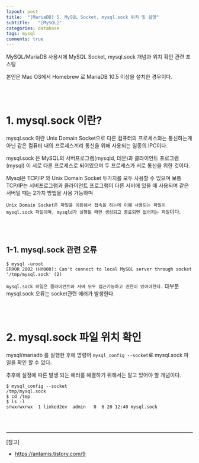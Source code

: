 ```yaml
---
layout: post
title:  "[MariaDB] 5. MySQL Socket, mysql.sock 위치 및 설명"
subtitle:   "[MySQL]"
categories: database
tags: mysql
comments: true
---
```



MySQL/MariaDB 사용시에 MySQL Socket, mysql.sock 개념과 위치 확인 관련 포스팅

본인은 Mac OS에서 Homebrew 로 MariaDB 10.5 이상을 설치한 경우이다.

<br><br>


# 1. mysql.sock 이란?

mysql.sock 이란 Unix Domain Socket으로 다른 컴퓨터의 프로세스와는 통신하는게 아닌 같은 컴퓨터 내의 프로세스끼리 통신을 위해 사용되는 일종의 IPC이다.

mysql.sock 은 MySQL의 서버프로그램(mysqld, 데몬)과 클라이언트 프로그램(mysql) 이 서로 다른 프로세스로 되어있으며 두 프로세스가 서로 통신을 위한 것이다.

Mysql은 TCP/IP 와 Unix Domain Socket 두가지를 모두 사용할 수 있으며 보통 TCP/IP는 서버프로그램과 클라이언트 프로그램이 다른 서버에 있을 때 사용되며 같은 서버일 때는 2가지 방법을 사용 가능하며 

`Unix Domain Socket은 파일을 이용해서 접속을 하는데 이떄 사용되는 파일이 mysql.sock 파일이며, mysqld가 실행될 때만 생성되고 종료되면 없어지는 파일`이다.

<br><br>


## 1-1. mysql.sock 관련 오류 

```
$ mysql -uroot 
ERROR 2002 (HY000): Can't connect to local MySQL server through socket '/tmp/mysql.sock' (2)
```

`mysql.sock 파일은 클라이언트와 서버 모두 접근가능하고 권한이 있어야한다.` 대부분 mysql.sock 오류는 socket관련 에러가 발생한다.

<br><br>


# 2. mysql.sock 파일 위치 확인

mysql/mariadb 를 실행한 후에 명령어 `mysql_config --socket`로 mysql.sock 파일을 확인 할 수 있다.

추후에 설정에 따른 발생 되는 에러를 해결하기 위해서는 알고 있어야 할 개념이다. 

```
$ mysql_config --socket
/tmp/mysql.sock
$ cd /tmp
$ ls -l
srwxrwxrwx  1 linked2ev  admin   0  6 20 12:40 mysql.sock
```


<br><br>



---
[참고]  
- https://antamis.tistory.com/9